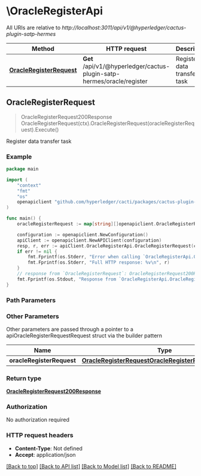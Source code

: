 # \OracleRegisterApi

All URIs are relative to *http://localhost:3011/api/v1/@hyperledger/cactus-plugin-satp-hermes*

Method | HTTP request | Description
------------- | ------------- | -------------
[**OracleRegisterRequest**](OracleRegisterApi.md#OracleRegisterRequest) | **Get** /api/v1/@hyperledger/cactus-plugin-satp-hermes/oracle/register | Register data transfer task



## OracleRegisterRequest

> OracleRegisterRequest200Response OracleRegisterRequest(ctx).OracleRegisterRequest(oracleRegisterRequest).Execute()

Register data transfer task



### Example

```go
package main

import (
    "context"
    "fmt"
    "os"
    openapiclient "github.com/hyperledger/cacti/packages/cactus-plugin-satp-hermes/src/main/go/generated"
)

func main() {
    oracleRegisterRequest := map[string][]openapiclient.OracleRegisterRequestOracleRegisterRequestParameter{ ... } // OracleRegisterRequestOracleRegisterRequestParameter | 

    configuration := openapiclient.NewConfiguration()
    apiClient := openapiclient.NewAPIClient(configuration)
    resp, r, err := apiClient.OracleRegisterApi.OracleRegisterRequest(context.Background()).OracleRegisterRequest(oracleRegisterRequest).Execute()
    if err != nil {
        fmt.Fprintf(os.Stderr, "Error when calling `OracleRegisterApi.OracleRegisterRequest``: %v\n", err)
        fmt.Fprintf(os.Stderr, "Full HTTP response: %v\n", r)
    }
    // response from `OracleRegisterRequest`: OracleRegisterRequest200Response
    fmt.Fprintf(os.Stdout, "Response from `OracleRegisterApi.OracleRegisterRequest`: %v\n", resp)
}
```

### Path Parameters



### Other Parameters

Other parameters are passed through a pointer to a apiOracleRegisterRequestRequest struct via the builder pattern


Name | Type | Description  | Notes
------------- | ------------- | ------------- | -------------
 **oracleRegisterRequest** | [**OracleRegisterRequestOracleRegisterRequestParameter**](OracleRegisterRequestOracleRegisterRequestParameter.md) |  | 

### Return type

[**OracleRegisterRequest200Response**](OracleRegisterRequest200Response.md)

### Authorization

No authorization required

### HTTP request headers

- **Content-Type**: Not defined
- **Accept**: application/json

[[Back to top]](#) [[Back to API list]](../README.md#documentation-for-api-endpoints)
[[Back to Model list]](../README.md#documentation-for-models)
[[Back to README]](../README.md)

